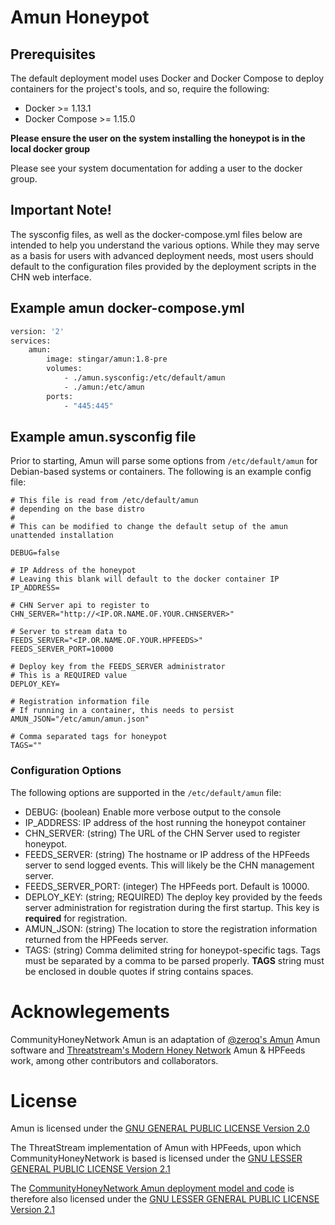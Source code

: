 Amun Honeypot
=============
## Prerequisites

The default deployment model uses Docker and Docker Compose to deploy containers for the project's tools, and so, require the following:

* Docker >= 1.13.1
* Docker Compose >= 1.15.0

**Please ensure the user on the system installing the honeypot is in the local
 docker group**
 
 Please see your system documentation for adding a user to the docker group.
 
## Important Note!
The sysconfig files, as well as the docker-compose.yml files below are intended 
to help you understand the various options. While they may serve as a basis 
for users with advanced deployment needs, most users should default to the 
configuration files provided by the deployment scripts in the CHN web interface.

## Example amun docker-compose.yml
```dockerfile
version: '2'
services:
    amun:
        image: stingar/amun:1.8-pre
        volumes:
            - ./amun.sysconfig:/etc/default/amun
            - ./amun:/etc/amun
        ports:
            - "445:445"
```
## Example amun.sysconfig file

Prior to starting, Amun will parse some options from `/etc/default/amun` for Debian-based systems or containers. The 
following is an example config file:

```
# This file is read from /etc/default/amun
# depending on the base distro
#
# This can be modified to change the default setup of the amun unattended installation

DEBUG=false

# IP Address of the honeypot
# Leaving this blank will default to the docker container IP
IP_ADDRESS=

# CHN Server api to register to
CHN_SERVER="http://<IP.OR.NAME.OF.YOUR.CHNSERVER>"

# Server to stream data to
FEEDS_SERVER="<IP.OR.NAME.OF.YOUR.HPFEEDS>"
FEEDS_SERVER_PORT=10000

# Deploy key from the FEEDS_SERVER administrator
# This is a REQUIRED value
DEPLOY_KEY=

# Registration information file
# If running in a container, this needs to persist
AMUN_JSON="/etc/amun/amun.json"

# Comma separated tags for honeypot
TAGS=""
```

### Configuration Options

The following options are supported in the `/etc/default/amun` file:

* DEBUG: (boolean) Enable more verbose output to the console
* IP_ADDRESS: IP address of the host running the honeypot container
* CHN_SERVER: (string) The URL of the CHN Server used to register honeypot.
* FEEDS_SERVER: (string) The hostname or IP address of the HPFeeds server to send logged events. This will likely be the CHN management server.
* FEEDS_SERVER_PORT: (integer) The HPFeeds port. Default is 10000.
* DEPLOY_KEY: (string; REQUIRED) The deploy key provided by the feeds server administration for registration during the first startup. This key is **required** for registration.
* AMUN_JSON: (string) The location to store the registration information returned from the HPFeeds server.
* TAGS: (string) Comma delimited string for honeypot-specific tags. Tags must be separated by a comma to be parsed properly. **TAGS** string must be enclosed in double quotes if string contains spaces.

# Acknowlegements

CommunityHoneyNetwork Amun is an adaptation of [@zeroq's Amun](https://github.com/zeroq/amun) Amun software and [Threatstream's Modern Honey Network](https://threatstream.github.io/mhn/) Amun & HPFeeds work, among other contributors and collaborators.

# License

Amun is licensed under the [GNU GENERAL PUBLIC LICENSE Version 2.0](https://raw.githubusercontent.com/zeroq/amun/master/LICENSE)

The ThreatStream implementation of Amun with HPFeeds, upon which CommunityHoneyNetwork is based is licensed under the [GNU LESSER GENERAL PUBLIC LICENSE Version 2.1](https://raw.githubusercontent.com/threatstream/mhn/master/LICENSE)

The [CommunityHoneyNetwork Amun deployment model and code](https://github.com/CommunityHoneyNetwork/amun) is therefore also licensed under the [GNU LESSER GENERAL PUBLIC LICENSE Version 2.1](https://raw.githubusercontent.com/CommunityHoneyNetwork/amun/master/LICENSE)

